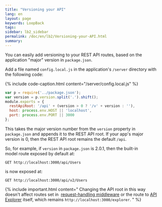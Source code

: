 ```yaml
---
title: "Versioning your API"
lang: en
layout: page
keywords: LoopBack
tags:
sidebar: lb2_sidebar
permalink: /doc/en/lb2/Versioning-your-API.html
summary:
---
```


You can easily add versioning to your REST API routes, based on the application "major" version in `package.json`.

Add a file named `config.local.js` in the application's `/server` directory with the following code:

{% include code-caption.html content="/server/config.local.js" %}
```javascript
var p = require('../package.json');
var version = p.version.split('.').shift();
module.exports = {
  restApiRoot: '/api' + (version > 0 ? '/v' + version : ''),
  host: process.env.HOST || 'localhost',
  port: process.env.PORT || 3000
};
```

This takes the major version number from the `version` property in `package.json` and appends it to the REST API root.
If your app's major version is 0, then the REST API root remains the default `/api`.

So, for example, if `version` in `package.json` is 2.0.1, then the built-in model route exposed by default at:

`GET http://localhost:3000/api/Users`

is now exposed at:

`GET http://localhost:3000/api/v2/Users`

{% include important.html content="
Changing the API root in this way doesn't affect routes set in 
[request-handling middleware](Defining-middleware.html#request-handling-middleware) or the route to
[API Explorer](Use-API-Explorer.html) itself, which remains `http://localhost:3000/explorer`.
" %}
